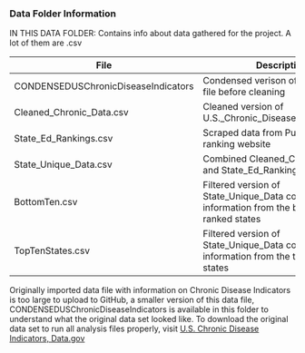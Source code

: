 ### Data Folder Information

IN THIS DATA FOLDER: Contains info about data gathered for the project. A lot of them are .csv

| File | Description |
|------------|------------|
| CONDENSEDUSChronicDiseaseIndicators | Condensed verison of original data file before cleaning |
| Cleaned_Chronic_Data.csv | Cleaned version of U.S._Chronic_Disease_Indicators.csv |
| State_Ed_Rankings.csv | Scraped data from Public School ranking website |
| State_Unique_Data.csv | Combined Cleaned_Chronic_Data and State_Ed_Rankings for analysis |
| BottomTen.csv | Filtered version of State_Unique_Data containing only information from the bottom 10 ranked states |
| TopTenStates.csv | Filtered version of State_Unique_Data containing only information from the top 10 ranked states |

Originally imported data file with information on Chronic Disease Indicators is too large to upload to GitHub, a smaller version of this data file, CONDENSEDUSChronicDiseaseIndicators is available in this folder to understand what the original data set looked like. To download the original data set to run all analysis files properly, visit [U.S. Chronic Disease Indicators, Data.gov](https://catalog.data.gov/dataset/u-s-chronic-disease-indicators)

